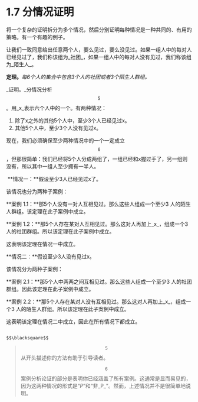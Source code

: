 # 1.7 分情况证明

将一个复杂的证明拆分为多个情况，然后分别证明每种情况是一种共同的、有用的策略。有一个有趣的例子。

让我们一致同意给出任意两个人，要么见过，要么没见过。如果一组人中的每对人已经见过了，我们称该组为_社团_，如果一组人中的每对人没有见过，我们称该组为_陌生人_。

**定理。**_每6个人的集合中包含3个人的社团或者3个陌生人群组。_

_证明。_分情况分析 $$^5$$ 。用_x_表示六个人中的一个。有两种情况：

1. 除了x之外的其他5个人中，至少3个人已经见过x。
2. 其他5个人中，至少3个人没有见过x。

现在，我们必须确保至少两种情况中的一个一定成立 $$^6$$ ，但那很简单：我们已经将5个人分成两组了，一组已经和x握过手了，另一组则没有，所以其中一组人至少拥有一半人。

 ‌ **情况一：**假设至少3人已经见过x了。 ‌

 该情况也分为两种子案例： ‌

 **案例 1.1：**那5个人没有一对人互相见过。那么这些人组成一个至少3 人的陌生人群组。该定理在此子案例中成立。

**案例 1.2：**那5个人存在某对人互相见过。那么这对人再加上_x_，组成一个3 人的社团群组。所以该定理在此子案例中成立。

这表明该定理在情况一中成立。

**情况二：**假设至少3人没有见过x。 ‌

 该情况分为两种子案例： ‌

 **案例 2.1：**那5个人中两两之间互相见过。那么这些人组成一个至少3 人的社团群组。因此该定理在此子案例中成立。

**案例 2.2：**那5个人存在某对人没有互相见过。那么这对人再加上_x_，组成一个3 人的陌生人群组。所以该定理在此子案例中成立。

这表明该定理在情况二中成立，因此在所有情况下都成立。

                                                                                                    $$\blacksquare$$ 

> $$^5$$ 从开头描述你的方法有助于引导读者。
>
> $$^6$$ 案例分析论证的部分是表明你已经涵盖了所有案例。这通常是显而易见的，因为这两种情况的形式是“_P_”和“非_P_”。然而，上述情况并不是很简单地说明。



